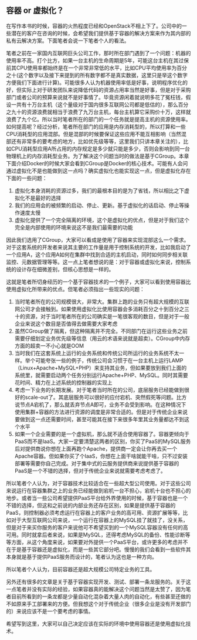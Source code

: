 ## 容器 or 虚拟化？

在写作本书的时候，容器的火热程度已经和OpenStack不相上下了。公司中的一些潜在的客户在咨询的时候，会希望我们提供基于容器的解决方案来作为其内部的私有云解决方案。下面笔者会说一下笔者个人的看法。

笔者之前在一家国内互联网巨头公司工作，那时所在部门遇到了一个问题：机器的使用率不高。打个比方，如果一台主机的生命周期是5年，可能这台主机在其过保前其CPU使用率都始终是在一个非常非常低的水平，比如CPU平均使用率为百分之十(这个数字以及接下来提到的所有数字都不是真实数据，这里只是举这个数字方便我们下面进行计算)。可能很多人认为机器使用率低是好事，说明程序优化的好，但实际上对于研发团队来说降低代码的资源占用率当然是好事，但是对于采购部门或者公司的预算来说就不是好事情了。毕竟资源闲着就说明多花了冤枉钱，假设一共有十万台主机（这个量级对于国内很多互联网公司都是低估的），那么百分之九十的资源浪费就相当于浪费了九万台主机，每台主机算它采购价十万，这样就浪费了九个亿。所以当时笔者所在的部门的一个任务就是提高主机的资源使用率。如何提高呢？经过分析，笔者所在部门的应用是内存消耗型的，所以打算和一些CPU消耗型的应用混部。但是混部的时候要保证这些应用不能互相影响（当然混部还有非常多的要考虑的地方，比如优先级等等，这里我们只讲本章关注的），比如CPU消耗型应用A所占用的内存规定是多少就只能是多少，否则会影响到同一台物理机上的内存消耗型业务。为了解决这个问题当时的做法是基于CGroup。本章下面介绍Docker的时候大家会看到CGroup是Docker的核心技术。可能有人会问通过虚拟化不是也能做到这一点吗？确实虚拟化也能实现这一点，但是虚拟化存在下面的一些问题：

1. 虚拟化本身消耗的资源过多，我们的最根本目的是为了省钱，所以相比之下虚拟化不是最好的选择
2. 我们的应用会的被频繁的启动、停止、更新。基于虚拟化的话启动、停止等操作速度太慢
3. 虚拟化提供了一个完全隔离的环境，这个是虚拟化的优点，但是对于我们这个完全是内部使用的环境来说这不是我们最需要的功能

因此我们选用了CGroup，大家可以看成是使用了容器来实现混部这么一个需求。对于这套系统的开发者来说其主要的工作量是用于控制系统的开发，比如我启动了一个应用A，这个应用A如何在集群中找到合适的主机启动，同时如何同步相关联监控、元数据管理等等。这一点上笔者想说的是：对于容器或虚拟化来说，控制系统的设计存在细微差别，但核心思想是一样的。

这就是笔者所切身经历的一个基于容器技术的一个例子，大家可以看到使用容器比使用虚拟化所带来的优点。但笔者必须指出一些现实的问题：

1. 当时笔者所在的公司规模很大，非常大。集群上跑的业务只有超大规模的互联网公司才会接触到。如果使用虚拟化比使用容器会多消耗百分之十到百分之三十的资源，对于当时笔者所在的公司确实是一笔很客观的数目，但是对于一般企业来说这个数目是否值得去做需要大家考虑
2. 虽然CGroup做了隔离，但这种隔离并不完全。不同部门在运行这些业务之前需要仔细划定业务优先级等信息（用云的术语来说就是超卖）。CGroup中内存方面的超卖一不小心就是OOM
3. 当时我们在这套系统上运行的业务系统和传统公司所运行的业务系统不太一样。举个可能夸张一些的例子，传统公司会习惯于在一台主机上运行LAMP（Linux+Apache+MySQL+PHP）来支持其业务，但如果要放到我们上面的系统里，就需要启动两个任务分别运行Apache+PHP、MySQL。同时其需要花时间、精力在上述系统的控制器的实现上
4. 考虑一下业务的长期发展。对于笔者当时所在的公司，底层服务已经能做到很好的scale-out了。其底层服务可以很好的应付宕机、突然假死等问题。比方说节点A宕机了，那么就丢弃节点A即可，业务不会受到影响。在这种情况下使用集群+容器的方法进行资源的调度是非常合适的。但是对于传统企业来说要做到这一点还需要时间，甚至可能其在接下来很多年里其业务量都达不到这个水平
5. 如果一个企业需要的是一个虚拟机，那么就不适合使用容器了。容器更倾向于PaaS而不是IaaS。大家一定要清楚这两者的区别，你买了PaaS的MySQL服务后对提供商说你想在上面再跑个Apache，提供商一定会让你再去买一个Apache容器。但如果你买了个IaaS，你想在上面干啥就能干啥，只不过安装部署等需要你自己完成。对于集中式的云服务提供商来说提供基于容器的PaaS是一个不错的选择，但对于传统企业来说就需要考虑考虑了。

所以笔者个人认为，对于容器技术比较适合在一些超大型公司使用。对于这些公司来说运行在容器集群之上的业务已经能做到宕机一台不担心，宕机十台也不担心的地步。或者当一些公司希望提供PaaS平台给外界使用的时候，基于容器也是一个不错的选择，但这和之前说的内部业务还存在区别，如果是提供基于容器的PaaS，则控制器必须考虑运行在容器上的客户业务的高可用、资源扩展等等，比如对于大型互联网公司来说，一个运行在容器上的MySQL挂了就挂了，没关系，但是对于来买你服务的客户来说他可不希望买到的一个MySQL容器没有任何的高可用。同时就拿后者来说，如果是MySQL，还得考虑MySQL的备份、性能诊断等等方面，从这个角度来说，如果要对外提供一个PaaS平台，或许更多的考虑并不在于是基于容器还是虚拟化，而是一些其它部分吧。慢慢的我们会看到一些软件其本身就是基于提供PaaS服务而设计的，笔者认为这也是一种方向。

所以笔者个人认为，目前容器还是超大规模公司特定业务的工具。

另外还有很多的文章是关于基于容器实现开发、测试、部署一条龙服务的。关于这一点笔者并没有实际的经验，如果容器真的能解决这个问题当然是太赞了，因为笔者目前所看到的一条龙都是少量自动化混杂着大量人肉的自动化，有些甚至还做的不如原来手工部署来的方便。但我想这个对于传统企业（很多企业是没有开发部门的）来说应该不是一个要考虑的事情。

希望写到这里，大家可以自己决定应该在实际的环境中使用容器还是使用虚拟化技术。
